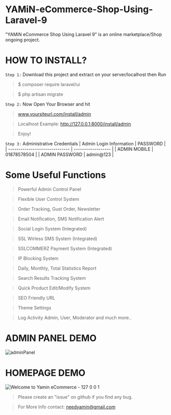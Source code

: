 # YAMiN-eCommerce-Shop-Using-Laravel-9
"YAMiN eCommerce Shop Using Laravel 9" is an online marketplace/Shop ongoing project.

# HOW TO INSTALL?

`Step 1:` Download this project and extract on your server/localhost then Run
> $ composer require laravel/ui

> $ php artisan migrate

`Step 2:` Now Open Your Browser and hit

> www.yoursiteurl.com/install/admin 

> Localhost Example: http://127.0.0.1:8000/install/admin

> Enjoy!

`Step 3:` Administrative Credentials
| Admin Login Information        | PASSWORD           |
| ------------------------------ | ------------------ |
| ADMIN MOBILE                   |  01878578504       |
| ADMIN PASSWORD                 |  admin@123         |

# Some Useful Functions
> Powerful Admin Control Panel

> Flexible User Control System

> Order Tracking, Gust Order, Newsletter

> Email Notification, SMS Notification Alert

> Social Login System (Integrated)

> SSL Wirless SMS System (Integrated)

> SSLCOMMERZ Payment System (Integrated)

> IP Blocking System

> Daily, Monthly, Total Statistics Report

> Search Results Tracking System

> Quick Product Edit/Modify System 

> SEO Friendly URL

> Theme Settings

> Log Activity Admin, User, Moderator and much more..


# ADMIN PANEL DEMO
![adminPanel](https://user-images.githubusercontent.com/16277392/229379079-cbd6206f-d373-4f83-ae28-144d873094a7.png)

# HOMEPAGE DEMO
![Welcome to Yamin eCommerce - 127 0 0 1](https://user-images.githubusercontent.com/16277392/229862916-f21bdbf8-e1f8-46ba-8fe7-8c23fd938f9d.png)

> Please create an "issue" on github if you find any bug.

> For More Info contact: needyamin@gmail.com
